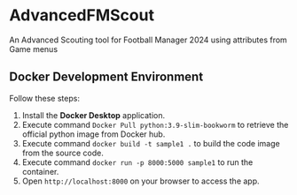 # AdvancedFMScout

An Advanced Scouting tool for Football Manager 2024 using attributes from Game menus

## Docker Development Environment

Follow these steps:

1. Install the **Docker Desktop** application.
2. Execute command `Docker Pull python:3.9-slim-bookworm` to retrieve the official python image from Docker hub.
3. Execute command `docker build -t sample1 .` to build the code image from the source code.
4. Execute command `docker run -p 8000:5000 sample1` to run the container.
5. Open `http://localhost:8000` on your browser to access the app.

